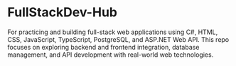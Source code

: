 # FullStackDev-Hub
For practicing and building full-stack web applications using C#, HTML, CSS, JavaScript, TypeScript, PostgreSQL, and ASP.NET Web API. This repo focuses on exploring backend and frontend integration, database management, and API development with real-world web technologies.
